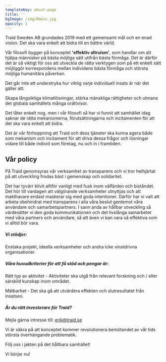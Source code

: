 ```yaml
---
templateKey: about-page
title: ''
bgImage: /img/Omoss.jpg
opacity: 1
---
```

Traid Sweden AB grundades 2019 med ett gemensamt mål och en enad vision. Det ska vara enkelt att bidra till en bättre värld.

Vår filosofi bygger på konceptet **'effektiv altruism'**, som handlar om att hjälpa människor på bästa möjliga sätt utifrån bästa förmåga. Det är därför det är så viktigt för oss att utveckla de rätta verktygen som på ett enkelt sätt möjliggör korrespondens mellan individens bästa förmåga och största möjliga humanitära påverkan.

Det går inte att understryka hur viktig varje individuell insats är när det gäller att:

Skapa långsiktiga klimatlösningar, stärka mänskliga rättigheter och utmana det globala samhällets många orättvisor.

Det låter enkelt nog, men i vår filosofi så har vi funnit att samhället idag saknar de rätta mekanismerna, förutsättningarna och incitamenten för att det ska vara enkelt att bidra.

Det är vår förhoppning att Traid och dess tjänster ska kunna agera både som mekanism och incitament för att driva dessa frågor och lösningar vidare till både individ som företag, nu och in i framtiden.

## Vår policy

På Traid genomsyras vår verksamhet av transparens och vi tror helhjärtat på att utveckling frodas bäst i gemenskap och solidaritet.

Det har tyvärr blivit alltför vanligt med fusk inom välfärden och biståndet. Det hör till vardagen att välgörande verksamheter utnyttjas och att makthavare endast maskerar sig med goda intentioner. Därför har vi valt att arbeta obehindrat med transparens i alla våra beslut gentemot våra användare och samarbetspartners. I sann anda av hållbar utveckling så värdesätter vi den goda kommunikationen och det livslånga samarbetet med våra partners och användare, så att även vi kan vara så effektiva som vi alltid bör vara.

##### Vi stödjer:

Enstaka projekt, ideella verksamheter och andra icke vinstdrivna organisationer.

##### **Våra huvudkriterier för att få stöd och pengar är:**

Rätt typ av aktivitet - Aktiviteter ska utgå från relevant forskning och / eller särskild kunskap inom området. 

Mätbarhet - Det ska gå att utvärdera effekten och slutresultatet från insatsen. 

<!--StartFragment-->

##### Är du rätt investerare för Traid?

Mejla gärna intresse till: erik@traid.se

Vi är säkra på att konceptet kommer revolutionera bemötandet av vår tids största överhängande problematik.

Följ oss i jakten på det hållbara samhället!

Vi börjar nu!

<!--EndFragment-->